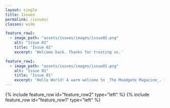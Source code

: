 ```yaml
---
layout: single
title: Issues
permalink: /issues/
classes: wide

feature_row2:
  - image_path: "assets/issues/images/issue02.png"
    alt: "Issue 02"
    title: "Issue 02"
    excerpt: 'Welcome back. Thanks for trusting us.'

feature_row1:
  - image_path: "assets/issues/images/issue01.png"
    alt: "Issue 01"
    title: "Issue 01"
    excerpt: 'Hello World! A warm welcome to _The Meadgate Magazine_. It is a humble effort to start a monthly magazine '
---
```


<style>
    .page__content .archive__item-title {
    margin-top: 0.1em;
    border-bottom: solid;
}
    .page__content p, .page__content li, .page__content dl {
    font-size: 1em;
    line-height: 1.2em;
}
    #issue-one a{
        color: #000;
        }
</style>

{% include feature_row id="feature_row2" type="left" %}
{% include feature_row id="feature_row1" type="left" %}

